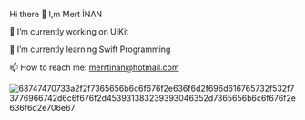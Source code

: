 Hi there 👋 I,m Mert İNAN


 🔭 I’m currently working on UIKit
 
 🌱 I’m currently learning Swift Programming
 
  📫 How to reach me: merrtinan@hotmail.com
  



![68747470733a2f2f7365656b6c6f676f2e636f6d2f696d616765732f532f73776966742d6c6f676f2d453931383239393046352d7365656b6c6f676f2e636f6d2e706e67](https://user-images.githubusercontent.com/96769415/197525533-51eb6c85-4b14-4bdd-8e0a-44493e30d5a5.png)

